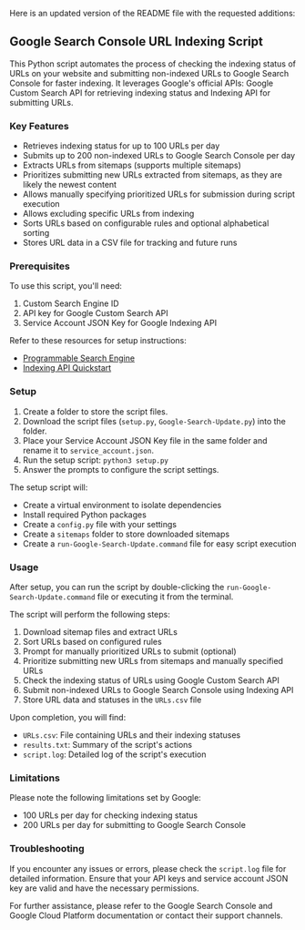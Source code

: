 Here is an updated version of the README file with the requested additions:

## Google Search Console URL Indexing Script

This Python script automates the process of checking the indexing status of URLs on your website and submitting non-indexed URLs to Google Search Console for faster indexing. It leverages Google's official APIs: Google Custom Search API for retrieving indexing status and Indexing API for submitting URLs.

### Key Features
- Retrieves indexing status for up to 100 URLs per day
- Submits up to 200 non-indexed URLs to Google Search Console per day
- Extracts URLs from sitemaps (supports multiple sitemaps)
- Prioritizes submitting new URLs extracted from sitemaps, as they are likely the newest content
- Allows manually specifying prioritized URLs for submission during script execution
- Allows excluding specific URLs from indexing
- Sorts URLs based on configurable rules and optional alphabetical sorting
- Stores URL data in a CSV file for tracking and future runs

### Prerequisites
To use this script, you'll need:
1. Custom Search Engine ID
2. API key for Google Custom Search API
3. Service Account JSON Key for Google Indexing API

Refer to these resources for setup instructions:
- [Programmable Search Engine](https://developers.google.com/custom-search/docs/overview)
- [Indexing API Quickstart](https://developers.google.com/search/apis/indexing-api/v3/quickstart)

### Setup
1. Create a folder to store the script files.
2. Download the script files (`setup.py`, `Google-Search-Update.py`) into the folder.
3. Place your Service Account JSON Key file in the same folder and rename it to `service_account.json`.
4. Run the setup script: `python3 setup.py`
5. Answer the prompts to configure the script settings.

The setup script will:
- Create a virtual environment to isolate dependencies
- Install required Python packages
- Create a `config.py` file with your settings
- Create a `sitemaps` folder to store downloaded sitemaps
- Create a `run-Google-Search-Update.command` file for easy script execution

### Usage
After setup, you can run the script by double-clicking the `run-Google-Search-Update.command` file or executing it from the terminal.

The script will perform the following steps:
1. Download sitemap files and extract URLs
2. Sort URLs based on configured rules
3. Prompt for manually prioritized URLs to submit (optional)
4. Prioritize submitting new URLs from sitemaps and manually specified URLs
5. Check the indexing status of URLs using Google Custom Search API
6. Submit non-indexed URLs to Google Search Console using Indexing API
7. Store URL data and statuses in the `URLs.csv` file

Upon completion, you will find:
- `URLs.csv`: File containing URLs and their indexing statuses
- `results.txt`: Summary of the script's actions
- `script.log`: Detailed log of the script's execution

### Limitations
Please note the following limitations set by Google:
- 100 URLs per day for checking indexing status
- 200 URLs per day for submitting to Google Search Console

### Troubleshooting
If you encounter any issues or errors, please check the `script.log` file for detailed information. Ensure that your API keys and service account JSON key are valid and have the necessary permissions.

For further assistance, please refer to the Google Search Console and Google Cloud Platform documentation or contact their support channels.
